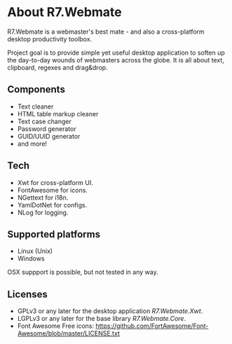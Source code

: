 ﻿# About R7.Webmate

R7.Webmate is a webmaster's best mate - and also a cross-platform desktop productivity toolbox.

Project goal is to provide simple yet useful desktop application to soften up the day-to-day wounds of webmasters across
the globe. It is all about text, clipboard, regexes and drag&drop.

## Components

- Text cleaner
- HTML table markup cleaner
- Text case changer
- Password generator
- GUID/UUID generator
- and more!

## Tech

- Xwt for cross-platform UI.
- FontAwesome for icons.
- NGettext for i18n.
- YamlDotNet for configs.
- NLog for logging.

## Supported platforms

- Linux (Unix)
- Windows

OSX suppport is possible, but not tested in any way.

## Licenses

- GPLv3 or any later for the desktop application *R7.Webmate.Xwt*.
- LGPLv3 or any later for the base library *R7.Webmate.Core*.
- Font Awesome Free icons: https://github.com/FortAwesome/Font-Awesome/blob/master/LICENSE.txt
